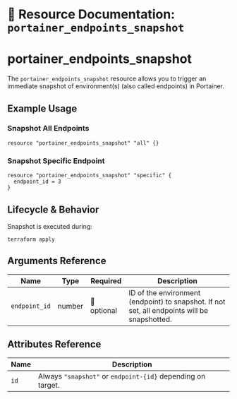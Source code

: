 # 📸 **Resource Documentation: `portainer_endpoints_snapshot`**

# portainer_endpoints_snapshot
The `portainer_endpoints_snapshot` resource allows you to trigger an immediate snapshot of environment(s) (also called endpoints) in Portainer.
## Example Usage
### Snapshot All Endpoints
```hcl
resource "portainer_endpoints_snapshot" "all" {}
```

### Snapshot Specific Endpoint
```hcl
resource "portainer_endpoints_snapshot" "specific" {
  endpoint_id = 3
}
```

## Lifecycle & Behavior
Snapshot is executed during:
```hcl
terraform apply
```

## Arguments Reference
| Name         | Type   | Required | Description                                                                 |
|--------------|--------|----------|-----------------------------------------------------------------------------|
| `endpoint_id`| number | 🚫 optional | ID of the environment (endpoint) to snapshot. If not set, all endpoints will be snapshotted. |

## Attributes Reference

| Name | Description                                                                 |
|------|-----------------------------------------------------------------------------|
| `id` | Always `"snapshot"` or `endpoint-{id}` depending on target.                |

